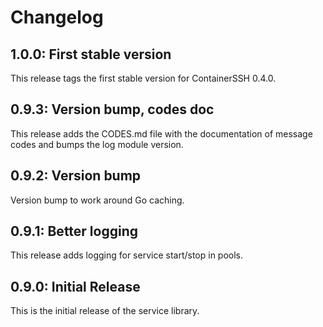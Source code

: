 # Changelog

## 1.0.0: First stable version

This release tags the first stable version for ContainerSSH 0.4.0.

## 0.9.3: Version bump, codes doc

This release adds the CODES.md file with the documentation of message codes and
bumps the log module version.

## 0.9.2: Version bump

Version bump to work around Go caching.

## 0.9.1: Better logging

This release adds logging for service start/stop in pools.

## 0.9.0: Initial Release

This is the initial release of the service library.

